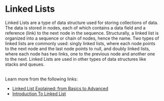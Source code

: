 # Linked Lists

Linked Lists are a type of data structure used for storing collections of data. The data is stored in nodes, each of which contains a data field and a reference (link) to the next node in the sequence. Structurally, a linked list is organized into a sequence or chain of nodes, hence the name. Two types of linked lists are commonly used: singly linked lists, where each node points to the next node and the last node points to null, and doubly linked lists, where each node has two links, one to the previous node and another one to the next. Linked Lists are used in other types of data structures like stacks and queues.

<br>
Learn more from the following links:

- [Linked List Explained: from Basics to Advanced](https://www.freecodecamp.org/news/how-linked-lists-work/)
- [Introduction To Linked List](https://youtu.be/Nq7ok-OyEpg?si=xttaGoYKcoJ09Ln2)

